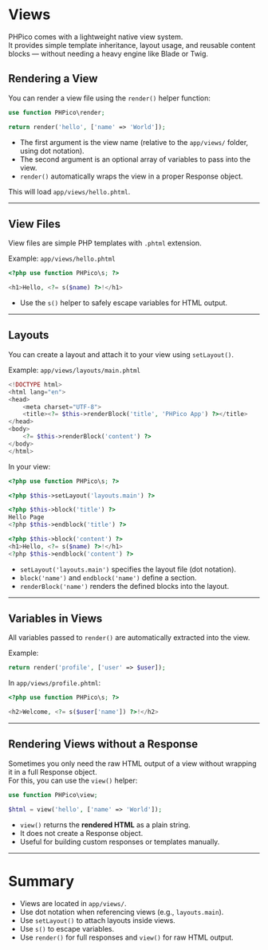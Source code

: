 # Views

PHPico comes with a lightweight native view system.  
It provides simple template inheritance, layout usage, and reusable content blocks — without needing a heavy engine like Blade or Twig.

## Rendering a View

You can render a view file using the `render()` helper function:

```php
use function PHPico\render;

return render('hello', ['name' => 'World']);
```

- The first argument is the view name (relative to the `app/views/` folder, using dot notation).
- The second argument is an optional array of variables to pass into the view.
- `render()` automatically wraps the view in a proper Response object.

This will load `app/views/hello.phtml`.

---

## View Files

View files are simple PHP templates with `.phtml` extension.

Example: `app/views/hello.phtml`

```php
<?php use function PHPico\s; ?>

<h1>Hello, <?= s($name) ?>!</h1>
```

- Use the `s()` helper to safely escape variables for HTML output.

---

## Layouts

You can create a layout and attach it to your view using `setLayout()`.

Example: `app/views/layouts/main.phtml`

```php
<!DOCTYPE html>
<html lang="en">
<head>
    <meta charset="UTF-8">
    <title><?= $this->renderBlock('title', 'PHPico App') ?></title>
</head>
<body>
    <?= $this->renderBlock('content') ?>
</body>
</html>
```

In your view:

```php
<?php use function PHPico\s; ?>

<?php $this->setLayout('layouts.main') ?>

<?php $this->block('title') ?>
Hello Page
<?php $this->endblock('title') ?>

<?php $this->block('content') ?>
<h1>Hello, <?= s($name) ?>!</h1>
<?php $this->endblock('content') ?>
```

- `setLayout('layouts.main')` specifies the layout file (dot notation).
- `block('name')` and `endblock('name')` define a section.
- `renderBlock('name')` renders the defined blocks into the layout.

---

## Variables in Views

All variables passed to `render()` are automatically extracted into the view.

Example:

```php
return render('profile', ['user' => $user]);
```

In `app/views/profile.phtml`:

```php
<?php use function PHPico\s; ?>

<h2>Welcome, <?= s($user['name']) ?>!</h2>
```

---

## Rendering Views without a Response

Sometimes you only need the raw HTML output of a view without wrapping it in a full Response object.  
For this, you can use the `view()` helper:

```php
use function PHPico\view;

$html = view('hello', ['name' => 'World']);
```

- `view()` returns the **rendered HTML** as a plain string.
- It does not create a Response object.
- Useful for building custom responses or templates manually.

---

# Summary

- Views are located in `app/views/`.
- Use dot notation when referencing views (e.g., `layouts.main`).
- Use `setLayout()` to attach layouts inside views.
- Use `s()` to escape variables.
- Use `render()` for full responses and `view()` for raw HTML output.